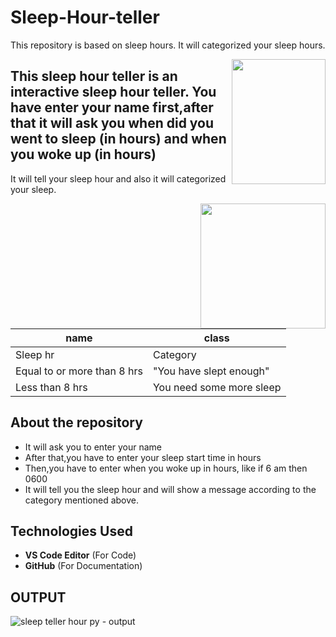 # Sleep-Hour-teller
This repository is based on sleep hours. It will categorized your sleep hours.

<img align="right" width=150 height=200 src="https://user-images.githubusercontent.com/85073963/123385941-bf489780-d5b3-11eb-80fe-c11782f3a983.gif">

 
## This sleep hour teller is an interactive sleep hour teller. You have enter your name first,after that it will ask you when did you went to sleep (in hours) and when you woke up (in hours)
It will tell your sleep hour and also it will categorized your sleep.

<img align="right" width=200 height=200 src="https://user-images.githubusercontent.com/85073963/123422849-6b05dd80-d5dc-11eb-8942-70ba44f9d691.gif">

|name|class|
|---|---|
|Sleep hr|Category|
|Equal to or more than 8 hrs|"You have slept enough"|
|Less than 8 hrs|You need some more sleep|


## About the repository 
- It will ask you to enter your name
- After that,you have to enter your sleep start time in hours
- Then,you have to enter when you woke up in hours, like if 6 am then 0600
- It will tell you the sleep hour and will show a message according to the category mentioned above.

## Technologies Used
- **VS Code Editor** (For Code)
- **GitHub** (For Documentation)

## OUTPUT 
![sleep teller hour py - output](https://user-images.githubusercontent.com/85073963/123509157-84b52c80-d691-11eb-98e2-89ecbd3f3a7d.gif)
